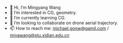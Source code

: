 - 👋 Hi, I’m Mingyang Wang
- 👀 I’m interested in CG, geometry.
- 🌱 I’m currently learning CG.
- 💞️ I’m looking to collaborate on drone aerial trajectory.
- 📫 How to reach me: michael.gonw@gamil.com / miyawang@stu.xidian.edu.cn

<!---
Marmiya/Marmiya is a ✨ special ✨ repository because its `README.md` (this file) appears on your GitHub profile.
You can click the Preview link to take a look at your changes.
--->
